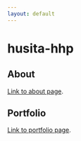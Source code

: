 ```yaml
---
layout: default
---
```


# husita-hhp
## About
[Link to about page](./pages/about.html).

## Portfolio
[Link to portfolio page](./pages/portfolio.html).
